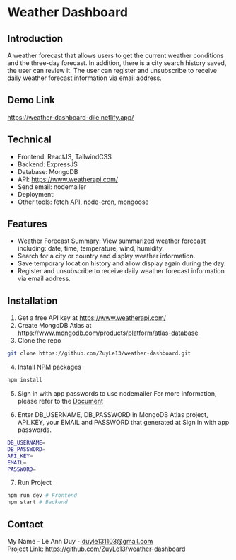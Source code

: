 # Weather Dashboard

## Introduction

A weather forecast that allows users to get the current weather conditions and the three-day forecast. In addition, there is a city search history saved, the user can review it. The user can register and unsubscribe to receive daily weather forecast information via email address.

## Demo Link

https://weather-dashboard-dile.netlify.app/

## Technical

- Frontend: ReactJS, TailwindCSS
- Backend: ExpressJS
- Database: MongoDB
- API: https://www.weatherapi.com/
- Send email: nodemailer
- Deployment:
- Other tools: fetch API, node-cron, mongoose

## Features

- Weather Forecast Summary: View summarized weather forecast including: date, time, temperature, wind, humidity.
- Search for a city or country and display weather information.
- Save temporary location history and allow display again during the day.
- Register and unsubscribe to receive daily weather forecast information via email address.

## Installation

1. Get a free API key at https://www.weatherapi.com/
2. Create MongoDB Atlas at https://www.mongodb.com/products/platform/atlas-database
3. Clone the repo

```sh
git clone https://github.com/ZuyLe13/weather-dashboard.git
```

4. Install NPM packages

```sh
npm install
```

5. Sign in with app passwords to use nodemailer
   For more information, please refer to the [Document](https://support.google.com/accounts/answer/185833?visit_id=638630268530892967-3715124080&p=InvalidSecondFactor&rd=1)

6. Enter DB_USERNAME, DB_PASSWORD in MongoDB Atlas project, API_KEY, your EMAIL and PASSWORD that generated at Sign in with app passwords.

```sh
DB_USERNAME=
DB_PASSWORD=
API_KEY=
EMAIL=
PASSWORD=
```

7. Run Project

```sh
npm run dev # Frontend
npm start # Backend
```

## Contact

My Name - Lê Anh Duy - duyle131103@gmail.com
<br/>Project Link: https://github.com/ZuyLe13/weather-dashboard
